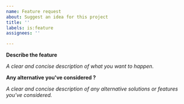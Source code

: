 ```yaml
---
name: Feature request
about: Suggest an idea for this project
title: ''
labels: is:feature
assignees: ''

---
```


**Describe the feature**

_A clear and concise description of what you want to happen._

**Any alternative you've considered ?**

_A clear and concise description of any alternative solutions or features you've considered._
